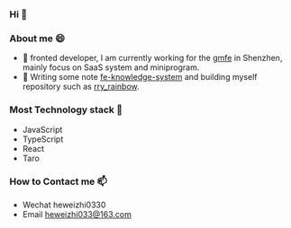 ### Hi 👋

<!--
**LazyTraveller/LazyTraveller** is a ✨ _special_ ✨ repository because its `README.md` (this file) appears on your GitHub profile.

Here are some ideas to get you started:

- 🔭 I’m currently working on ...
- 🌱 I’m currently learning ...
- 👯 I’m looking to collaborate on ...
- 🤔 I’m looking for help with ...
- 💬 Ask me about ...
- 📫 How to reach me: ...
- 😄 Pronouns: ...
- ⚡ Fun fact: ...
-->
### About me 😄 
- 🔭 fronted developer, I am currently working for the [gmfe](https://github.com/gmfe) in Shenzhen, mainly focus on SaaS system and miniprogram.
- 📖 Writing some note [fe-knowledge-system](https://lazytraveller.github.io/vuepress-fe-note) and building myself repository such as  [rry_rainbow](https://github.com/LazyTraveller/rry_rainbow).

### Most Technology stack 🤔
- JavaScript
- TypeScript
- React
- Taro

### How to Contact me 📫 
- Wechat heweizhi0330
- Email heweizhi033@163.com

<!-- ### Gitlab Work Record -->
<!-- ![gitlab work record](https://files.catbox.moe/idpxjz.png) -->
